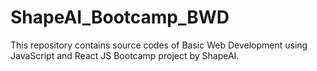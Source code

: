 # ShapeAI_Bootcamp_BWD
This repository contains source codes of Basic Web Development using JavaScript and React JS Bootcamp project by ShapeAI.
